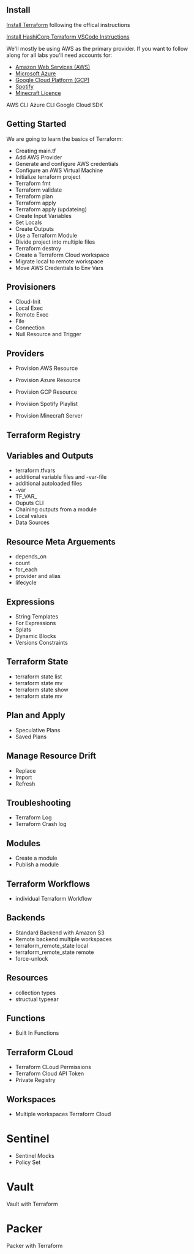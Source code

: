 ## Install

[Install Terraform](https://learn.hashicorp.com/tutorials/terraform/install-cli#install-terraform) following the offical instructions

[Install HashiCorp Terraform VSCode Instructions](https://marketplace.visualstudio.com/items?itemName=HashiCorp.terraform)

We'll mostly be using AWS as the primary provider. 
If you want to follow along for all labs you'll need accounts for:

- [Amazon Web Services (AWS)](https://aws.amazon.com/)
- [Microsoft Azure](https://azure.microsoft.com)
- [Google Cloud Platform (GCP)](https://cloud.google.com)
- [Spotify](https://spotify.com)
- [Minecraft Licence](https://www.minecraft.net/en-us)

AWS CLI
Azure CLI
Google Cloud SDK

## Getting Started

We are going to learn the basics of Terraform:
- Creating main.tf
- Add AWS Provider
- Generate and configure AWS credentials
- Configure an AWS Virtual Machine
- Initialize terraform project
- Terraform fmt
- Terraform validate
- Terraform plan
- Terraform apply
- Terraform apply (updateing)
- Create Input Variables
- Set Locals
- Create Outputs
- Use a Terraform Module
- Divide project into multiple files
- Terraform destroy
- Create a Terraform Cloud workspace
- Migrate local to remote workspace
- Move AWS Credentials to Env Vars

## Provisioners

- Cloud-Init
- Local Exec
- Remote Exec
- File
- Connection
- Null Resource and Trigger

## Providers

- Provision AWS Resource
- Provision Azure Resource
- Provision GCP Resource

- Provision Spotify Playlist
- Provision Minecraft Server


## Terraform Registry


## Variables and Outputs

- terraform.tfvars
- additional variable files and -var-file
- additional autoloaded files
- -var
- TF_VAR_
- Ouputs CLI
- Chaining outputs from a module
- Local values
- Data Sources

## Resource Meta Arguements

- depends_on
- count
- for_each
- provider and alias
- lifecycle

## Expressions

- String Templates
- For Expressions
- Splats
- Dynamic Blocks
- Versions Constraints

## Terraform State
- terraform state list
- terraform state mv
- terraform state show
- terraform state mv

## Plan and Apply

- Speculative Plans
- Saved Plans

## Manage Resource Drift

- Replace
- Import
- Refresh

## Troubleshooting

- Terraform Log
- Terraform Crash log

## Modules

- Create a module
- Publish a module

## Terraform Workflows

- individual Terraform Workflow

## Backends

- Standard Backend with Amazon S3
- Remote backend multiple workspaces
- terraform_remote_state local
- terraform_remote_state remote
- force-unlock

## Resources

- collection types
- structual typeear

## Functions

- Built In Functions

## Terraform CLoud

- Terraform CLoud Permissions
- Terraform Cloud API Token
- Private Registry

## Workspaces

- Multiple workspaces Terraform Cloud

# Sentinel

- Sentinel Mocks
- Policy Set

# Vault

Vault with Terraform

# Packer

Packer with Terraform

